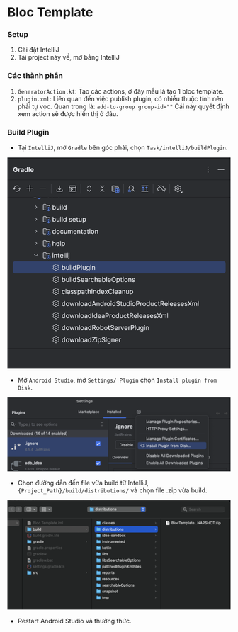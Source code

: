 # Bloc Template

### Setup
1. Cài đặt IntelliJ
2. Tải project này về, mở bằng IntelliJ

### Các thành phần
1. `GeneratorAction.kt`: Tạo các actions, ở đây mẫu là tạo 1 bloc template.
2. `plugin.xml`: Liên quan đến việc publish plugin, có nhiều thuộc tính nên phải tự vọc.
Quan trong là:
 `add-to-group group-id=""` Cái này quyết định xem action sẽ được hiển thị ở đâu.
 
### Build Plugin
- Tại `IntelliJ`, mở `Gradle` bên góc phải, chọn `Task/intelliJ/buildPlugin`.

![Build Plugin](https://github.com/hominhtuong/BlocTemplate/blob/main/Resources/build_plugin.png)

- Mở `Android Studio`, mở `Settings/ Plugin` chọn `Install plugin from Disk`.

![Import Plugin](https://github.com/hominhtuong/BlocTemplate/blob/main/Resources/open_android_studio.png)


- Chọn đường dẫn đến file vừa build từ IntelliJ, `{Project_Path}/build/distributions/` và chọn file .zip vừa build.

![Select Plugin](https://github.com/hominhtuong/BlocTemplate/blob/main/Resources/import.png)

- Restart Android Studio và thưởng thức. 




